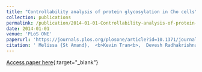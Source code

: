 ```yaml
---
title: "Controllability analysis of protein glycosylation in Cho cells"
collection: publications
permalink: /publication/2014-01-01-Controllability-analysis-of-protein-glycosylation-in-Cho-cells
date: 2014-01-01
venue: 'PLoS ONE'
paperurl: 'https://journals.plos.org/plosone/article?id=10.1371/journal.pone.0087973'
citation: ' Melissa {St Amand},  <b>Kevin Tran<b>,  Devesh Radhakrishnan,  Anne Robinson,  Babatunde Ogunnaike, &quot;Controllability analysis of protein glycosylation in Cho cells.&quot; PLoS ONE, 2014.'
---
```

[Access paper here](https://journals.plos.org/plosone/article?id=10.1371/journal.pone.0087973){:target="_blank"}
